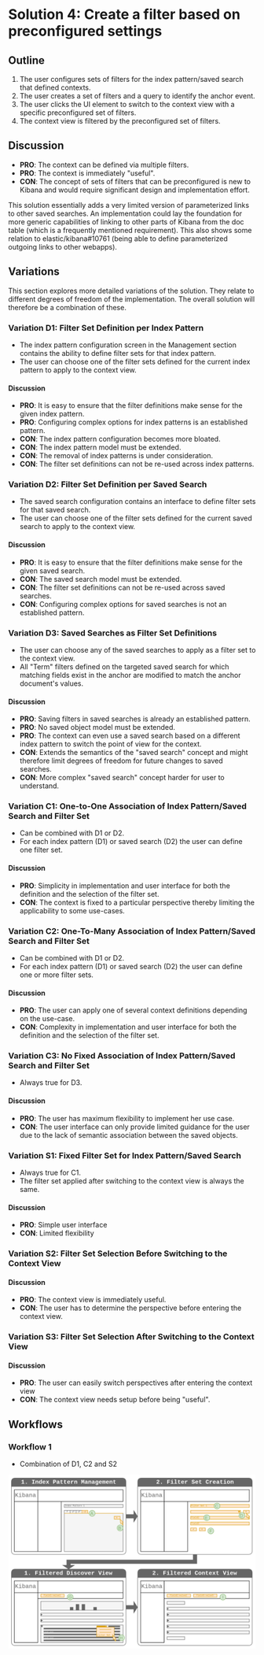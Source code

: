 # Solution 4: Create a filter based on preconfigured settings

## Outline

1. The user configures sets of filters for the index pattern/saved search that
   defined contexts.
2. The user creates a set of filters and a query to identify the anchor event.
3. The user clicks the UI element to switch to the context view with a specific
   preconfigured set of filters.
4. The context view is filtered by the preconfigured set of filters.

## Discussion

* **PRO**: The context can be defined via multiple filters.
* **PRO**: The context is immediately "useful".
* **CON**: The concept of sets of filters that can be preconfigured is new to
  Kibana and would require significant design and implementation effort.

This solution essentially adds a very limited version of parameterized links to
other saved searches. An implementation could lay the foundation for more
generic capabilities of linking to other parts of Kibana from the doc table
(which is a frequently mentioned requirement). This also shows some relation to
elastic/kibana#10761 (being able to define parameterized outgoing links to
other webapps).

## Variations

This section explores more detailed variations of the solution. They relate to
different degrees of freedom of the implementation. The overall solution will
therefore be a combination of these.

### Variation D1: Filter Set Definition per Index Pattern

* The index pattern configuration screen in the Management section contains the
  ability to define filter sets for that index pattern.
* The user can choose one of the filter sets defined for the current index
  pattern to apply to the context view.

#### Discussion

* **PRO**: It is easy to ensure that the filter definitions make sense for the
  given index pattern.
* **PRO**: Configuring complex options for index patterns is an established
  pattern.
* **CON**: The index pattern configuration becomes more bloated.
* **CON**: The index pattern model must be extended.
* **CON**: The removal of index patterns is under consideration.
* **CON**: The filter set definitions can not be re-used across index patterns.

### Variation D2: Filter Set Definition per Saved Search

* The saved search configuration contains an interface to define filter sets
  for that saved search.
* The user can choose one of the filter sets defined for the current saved
  search to apply to the context view.

#### Discussion

* **PRO**: It is easy to ensure that the filter definitions make sense for the
  given saved search.
* **CON**: The saved search model must be extended.
* **CON**: The filter set definitions can not be re-used across saved searches.
* **CON**: Configuring complex options for saved searches is not an established
  pattern.

### Variation D3: Saved Searches as Filter Set Definitions

* The user can choose any of the saved searches to apply as a filter set to the
  context view.
* All "Term" filters defined on the targeted saved search for which matching
  fields exist in the anchor are modified to match the anchor document's
  values.

#### Discussion

* **PRO**: Saving filters in saved searches is already an established pattern.
* **PRO**: No saved object model must be extended.
* **PRO**: The context can even use a saved search based on a different index
  pattern to switch the point of view for the context.
* **CON**: Extends the semantics of the "saved search" concept and might therefore
  limit degrees of freedom for future changes to saved searches.
* **CON**: More complex "saved search" concept harder for user to understand.

### Variation C1: One-to-One Association of Index Pattern/Saved Search and Filter Set

* Can be combined with D1 or D2.
* For each index pattern (D1) or saved search (D2) the user can define one
  filter set.

#### Discussion

* **PRO**: Simplicity in implementation and user interface for both the definition
  and the selection of the filter set.
* **CON**: The context is fixed to a particular perspective thereby limiting the
  applicability to some use-cases.

### Variation C2: One-To-Many Association of Index Pattern/Saved Search and Filter Set

* Can be combined with D1 or D2.
* For each index pattern (D1) or saved search (D2) the user can define one or
  more filter sets.

#### Discussion

* **PRO**: The user can apply one of several context definitions depending on the
  use-case.
* **CON**: Complexity in implementation and user interface for both the definition
  and the selection of the filter set.

### Variation C3: No Fixed Association of Index Pattern/Saved Search and Filter Set

* Always true for D3.

#### Discussion

* **PRO**: The user has maximum flexibility to implement her use case.
* **CON**: The user interface can only provide limited guidance for the user due to
  the lack of semantic association between the saved objects.

### Variation S1: Fixed Filter Set for Index Pattern/Saved Search

* Always true for C1.
* The filter set applied after switching to the context view is always the
  same.

#### Discussion

* **PRO**: Simple user interface
* **CON**: Limited flexibility

### Variation S2: Filter Set Selection Before Switching to the Context View

#### Discussion

* **PRO**: The context view is immediately useful.
* **CON**: The user has to determine the perspective before entering the context view.

### Variation S3: Filter Set Selection After Switching to the Context View

#### Discussion

* **PRO**: The user can easily switch perspectives after entering the context view
* **CON**: The context view needs setup before being "useful".

## Workflows

### Workflow 1

* Combination of D1, C2 and S2

![workflow-1](candidate-4-workflow-1.png)
